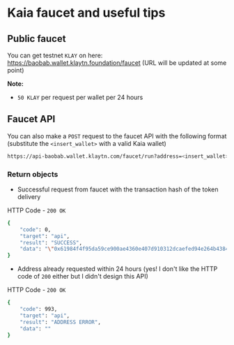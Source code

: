# Kaia faucet and useful tips

## Public faucet
You can get testnet `KLAY` on here: https://baobab.wallet.klaytn.foundation/faucet (URL will be updated at some point)

**Note:**
- `50 KLAY` per request per wallet per 24 hours

## Faucet API

You can also make a `POST` request to the faucet API with the following format (substitute the `<insert_wallet>` with a valid Kaia wallet)

```bash
https://api-baobab.wallet.klaytn.com/faucet/run?address=<insert_wallet>
```

### Return objects

- Successful request from faucet with the transaction hash of the token delivery

HTTP Code - `200 OK`
```bash
{
    "code": 0,
    "target": "api",
    "result": "SUCCESS",
    "data": "\"0x61984f4f95da59ce900ae4360e407d910312dcaefed94e264b438418800ecb57\""
}
```

- Address already requested within 24 hours (yes! I don't like the HTTP code of `200` either but I didn't design this API)

HTTP Code - `200 OK`
```bash
{
    "code": 993,
    "target": "api",
    "result": "ADDRESS ERROR",
    "data": ""
}
```